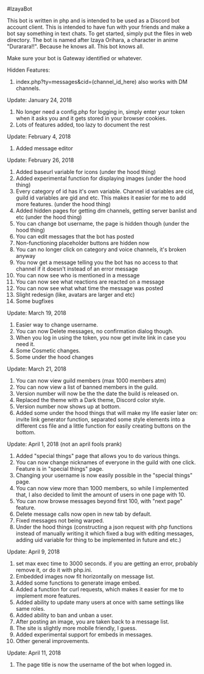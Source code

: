 #IzayaBot

This bot is written in php and is intended to be used as a Discord bot account client. This is intended to have fun with your friends and make a bot say something in text chats. To get started, simply put the files in web directory. The bot is named after Izaya Orihara, a character in anime "Durarara!!". Because he knows all. This bot knows all.

Make sure your bot is Gateway identified or whatever. 

Hidden Features:
1. index.php?ty=messages&cid=(channel_id_here) also works with DM channels.

Update: January 24, 2018
1. No longer need a config.php for logging in, simply enter your token when it asks you and it gets stored in your browser cookies.
2. Lots of features added, too lazy to document the rest

Update: February 4, 2018
1. Added message editor

Update: February 26, 2018
1. Added baseurl variable for icons (under the hood thing)
2. Added experimental function for displaying images (under the hood thing)
3. Every category of id has it's own variable. Channel id variables are cid, guild id variables are gid and etc. This makes it easier for me to add more features. (under the hood thing)
4. Added hidden pages for getting dm channels, getting server banlist and etc (under the hood thing)
5. You can change bot username, the page is hidden though (under the hood thing)
6. You can edit messages that the bot has posted
7. Non-functioning placeholder buttons are hidden now
8. You can no longer click on category and voice channels, it's broken anyway
9. You now get a message telling you the bot has no access to that channel if it doesn't instead of an error message
10. You can now see who is mentioned in a message
11. You can now see what reactions are reacted on a message
12. You can now see what what time the message was posted
13. Slight redesign (like, avatars are larger and etc)
14. Some bugfixes

Update: March 19, 2018
1. Easier way to change username.
2. You can now Delete messages, no confirmation dialog though.
3. When you log in using the token, you now get invite link in case you need it.
4. Some Cosmetic changes.
5. Some under the hood changes

Update: March 21, 2018
1. You can now view guild members (max 1000 members atm)
2. You can now view a list of banned members in the guild.
3. Version number will now be the the date the build is released on.
4. Replaced the theme with a Dark theme, Discord color style.
5. Version number now shows up at bottom.
6. Added some under the hood things that will make my life easier later on: invite link generator function, separated some style elements into a different css file and a little function for easily creating buttons on the bottom.

Update: April 1, 2018 (not an april fools prank)
1. Added "special things" page that allows you to do various things.
2. You can now change nicknames of everyone in the guild with one click. Feature is in "special things" page.
3. Changing your username is now easily possible in the "special things" page.
4. You can now view more than 1000 members, so while I implemented that, I also decided to limit the amount of users in one page with 10.
5. You can now browse messages beyond first 100, with "next page" feature.
6. Delete message calls now open in new tab by default.
7. Fixed messages not being warped.
8. Under the hood things (constructing a json request with php functions instead of manually writing it which fixed a bug with editing messages, adding uid variable for thing to be implemented in future and etc.)

Update: April 9, 2018 
1. set max exec time to 3000 seconds. if you are getting an error, probably remove it, or do it with php.ini.
2. Embedded images now fit horizontally on message list.
3. Added some functions to generate image embed.
4. Added a function for curl requests, which makes it easier for me to implement more features.
5. Added ability to update many users at once with same settings like same roles.
6. Added ability to ban and unban a user.
7. After posting an image, you are taken back to a message list.
8. The site is slightly more mobile friendly, I guess.
9. Added experimental support for embeds in messages.
10. Other general improvements.

Update: April 11, 2018
1. The page title is now the username of the bot when logged in.
